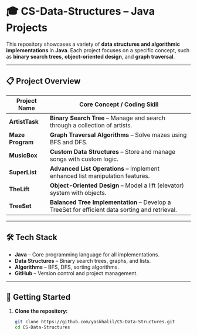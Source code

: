 # 🎓 CS-Data-Structures – Java Projects  

This repository showcases a variety of **data structures and algorithmic implementations** in **Java**. Each project focuses on a specific concept, such as **binary search trees**, **object-oriented design**, and **graph traversal**.

---

## 📋 Project Overview  

| **Project Name**        | **Core Concept / Coding Skill**              |
|-------------------------|----------------------------------------------|
| **ArtistTask**           | **Binary Search Tree** – Manage and search through a collection of artists. |
| **Maze Program**         | **Graph Traversal Algorithms** – Solve mazes using BFS and DFS. |
| **MusicBox**             | **Custom Data Structures** – Store and manage songs with custom logic. |
| **SuperList**            | **Advanced List Operations** – Implement enhanced list manipulation features. |
| **TheLift**              | **Object-Oriented Design** – Model a lift (elevator) system with objects. |
| **TreeSet**              | **Balanced Tree Implementation** – Develop a TreeSet for efficient data sorting and retrieval. |

---

## 🛠️ Tech Stack  

- **Java** – Core programming language for all implementations.  
- **Data Structures** – Binary search trees, graphs, and lists.  
- **Algorithms** – BFS, DFS, sorting algorithms.  
- **GitHub** – Version control and project management.

---

## 🚀 Getting Started  

1. **Clone the repository:**  
   ```bash
   git clone https://github.com/yaskhalil/CS-Data-Structures.git
   cd CS-Data-Structures
